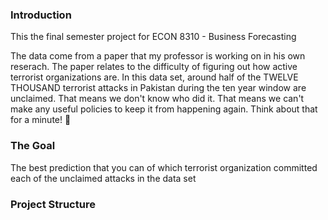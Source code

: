 ### Introduction
This the final semester project for ECON 8310 - Business Forecasting  

The data come from a paper that my professor is working on in his own reserach. The paper relates to the difficulty of figuring out how active terrorist organizations are. In this data set, around half of the TWELVE THOUSAND terrorist attacks in Pakistan during the ten year window are unclaimed. That means we don't know who did it. That means we can't make any useful policies to keep it from happening again. Think about that for a minute! 🤯

### The Goal
The best prediction that you can of which terrorist organization committed each of the unclaimed attacks in the data set

### Project Structure